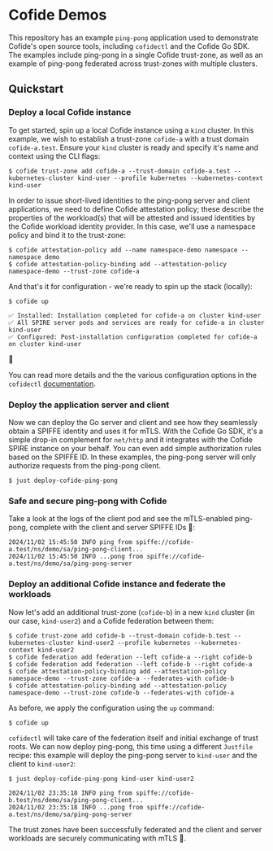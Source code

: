 # Cofide Demos

This repository has an example `ping-pong` application used to demonstrate Cofide's open source tools, including `cofidectl` and the Cofide Go SDK. The examples include ping-pong in a single Cofide trust-zone, as well as an example of ping-pong federated across trust-zones with multiple clusters.

## Quickstart

### Deploy a local Cofide instance

To get started, spin up a local Cofide instance using a `kind` cluster. In this example, we wish to establish a trust-zone `cofide-a` with a trust domain `cofide-a.test`. Ensure your `kind` cluster is ready and specify it's name and context using the CLI flags:

```
$ cofide trust-zone add cofide-a --trust-domain cofide-a.test --kubernetes-cluster kind-user --profile kubernetes --kubernetes-context kind-user 
```

In order to issue short-lived identities to the ping-pong server and client applications, we need to define Cofide attestation policy; these describe the properties of the workload(s) that will be attested and issued identities by the Cofide workload identity provider. In this case, we'll use a namespace policy and bind it to the trust-zone:

```
$ cofide attestation-policy add --name namespace-demo namespace --namespace demo
$ cofide attestation-policy-binding add --attestation-policy namespace-demo --trust-zone cofide-a 
```

And that's it for configuration - we're ready to spin up the stack (locally):

```
$ cofide up
```

```
✅ Installed: Installation completed for cofide-a on cluster kind-user
✅ All SPIRE server pods and services are ready for cofide-a in cluster kind-user
✅ Configured: Post-installation configuration completed for cofide-a on cluster kind-user
```

🚀

You can read more details and the the various configuration options in the `cofidectl` [documentation](https://www.github.com/cofide/cofidectl/docs).

### Deploy the application server and client

Now we can deploy the Go server and client and see how they seamlessly obtain a SPIFFE identity and uses it for mTLS. With the Cofide Go SDK, it's a simple drop-in complement for `net/http` and it integrates with the Cofide SPIRE instance on your behalf. You can even add simple authorization rules based on the SPIFFE ID. In these examples, the ping-pong server will only authorize requests from the ping-pong client.

```
$ just deploy-cofide-ping-pong
```

### Safe and secure ping-pong with Cofide

Take a look at the logs of the client pod and see the mTLS-enabled ping-pong, complete with the client and server SPIFFE IDs 🔐:

```
2024/11/02 15:45:50 INFO ping from spiffe://cofide-a.test/ns/demo/sa/ping-pong-client...
2024/11/02 15:45:50 INFO ...pong from spiffe://cofide-a.test/ns/demo/sa/ping-pong-server
```

### Deploy an additional Cofide instance and federate the workloads

Now let's add an additional trust-zone (`cofide-b`) in a new `kind` cluster (in our case, `kind-user2`) and a Cofide federation between them:

```
$ cofide trust-zone add cofide-b --trust-domain cofide-b.test --kubernetes-cluster kind-user2 --profile kubernetes --kubernetes-context kind-user2
$ cofide federation add federation --left cofide-a --right cofide-b
$ cofide federation add federation --left cofide-b --right cofide-a
$ cofide attestation-policy-binding add --attestation-policy namespace-demo --trust-zone cofide-a --federates-with cofide-b
$ cofide attestation-policy-binding add --attestation-policy namespace-demo --trust-zone cofide-b --federates-with cofide-a
```

As before, we apply the configuration using the `up` command:

```
$ cofide up
```

`cofidectl` will take care of the federation itself and initial exchange of trust roots. We can now deploy ping-pong, this time using a different `Justfile` recipe: this example will deploy the ping-pong server to `kind-user` and the client to `kind-user2`:

```
$ just deploy-cofide-ping-pong kind-user kind-user2
```

```
2024/11/02 23:35:18 INFO ping from spiffe://cofide-b.test/ns/demo/sa/ping-pong-client...
2024/11/02 23:35:18 INFO ...pong from spiffe://cofide-a.test/ns/demo/sa/ping-pong-server
```

The trust zones have been successfully federated and the client and server workloads are securely communicating with mTLS 🔐.